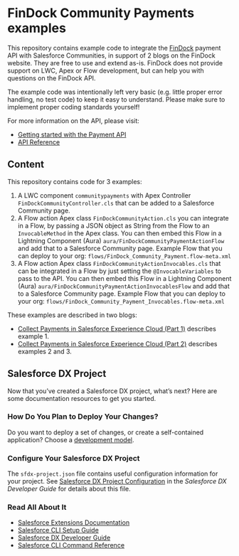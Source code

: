# FinDock Community Payments examples

This repository contains example code to integrate the [FinDock](www.findock.com) payment API with Salesforce Communities, in support of 2 blogs on the FinDock website. They are free to use and extend as-is. FinDock does not provide support on LWC, Apex or Flow development, but can help you with questions on the FinDock API.

The example code was intentionally left very basic (e.g. little proper error handling, no test code) to keep it easy to understand.
Please make sure to implement proper coding standards yourself!

For more information on the API, please visit:

- [Getting started with the Payment API](https://docs.findock.com/getting-started-with-the-payment-api-v2)
- [API Reference](https://docs.findock.com/api)

## Content

This repository contains code for 3 examples:

1. A LWC component `communitypayments` with Apex Controller `FinDockCommunityController.cls` that can be added to a Salesforce Community page.
2. A Flow action Apex class `FinDockCommunityAction.cls` you can integrate in a Flow, by passing a JSON object as String from the Flow to an `InvocableMethod` in the Apex class. You can then embed this Flow in a Lightning Component (Aura) `aura/FinDockCommunityPaymentActionFlow`  and add that to a Salesforce Community page. Example Flow that you can deploy to your org: `flows/FinDock_Community_Payment.flow-meta.xml`
3. A Flow action Apex class `FinDockCommunityActionInvocables.cls` that can be integrated in a Flow by just setting the `@InvocableVariables` to pass to the API. You can then embed this Flow in a Lightning Component (Aura) `aura/FinDockCommunityPaymentActionInvocablesFlow` and add that to a Salesforce Community page. Example Flow that you can deploy to your org: `flows/FinDock_Community_Payment_Invocables.flow-meta.xml`

These examples are described in two blogs:

- [Collect Payments in Salesforce Experience Cloud (Part 1)](https://findock.com/development/collect-payments-in-salesforce-experience-cloud-part-1/) describes example 1.
- [Collect Payments in Salesforce Experience Cloud (Part 2)](https://findock.com/development/collect-payments-in-salesforce-experience-cloud-part-2/) describes examples 2 and 3.

## Salesforce DX Project

Now that you’ve created a Salesforce DX project, what’s next? Here are some documentation resources to get you started.

### How Do You Plan to Deploy Your Changes?

Do you want to deploy a set of changes, or create a self-contained application? Choose a [development model](https://developer.salesforce.com/tools/vscode/en/user-guide/development-models).

### Configure Your Salesforce DX Project

The `sfdx-project.json` file contains useful configuration information for your project. See [Salesforce DX Project Configuration](https://developer.salesforce.com/docs/atlas.en-us.sfdx_dev.meta/sfdx_dev/sfdx_dev_ws_config.htm) in the _Salesforce DX Developer Guide_ for details about this file.

### Read All About It

- [Salesforce Extensions Documentation](https://developer.salesforce.com/tools/vscode/)
- [Salesforce CLI Setup Guide](https://developer.salesforce.com/docs/atlas.en-us.sfdx_setup.meta/sfdx_setup/sfdx_setup_intro.htm)
- [Salesforce DX Developer Guide](https://developer.salesforce.com/docs/atlas.en-us.sfdx_dev.meta/sfdx_dev/sfdx_dev_intro.htm)
- [Salesforce CLI Command Reference](https://developer.salesforce.com/docs/atlas.en-us.sfdx_cli_reference.meta/sfdx_cli_reference/cli_reference.htm)
